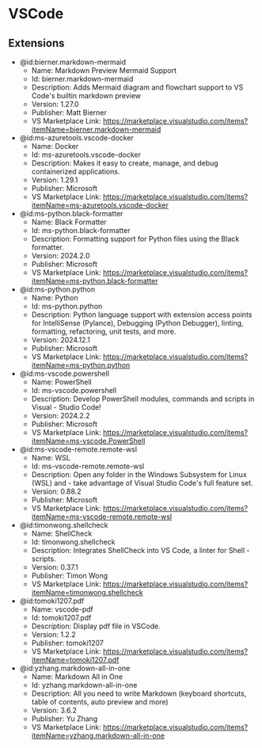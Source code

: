 # VSCode

## Extensions

- @id:bierner.markdown-mermaid
  - Name: Markdown Preview Mermaid Support
  - Id: bierner.markdown-mermaid
  - Description: Adds Mermaid diagram and flowchart support to VS Code's builtin markdown preview
  - Version: 1.27.0
  - Publisher: Matt Bierner
  - VS Marketplace Link: https://marketplace.visualstudio.com/items?itemName=bierner.markdown-mermaid
- @id:ms-azuretools.vscode-docker
  - Name: Docker
  - Id: ms-azuretools.vscode-docker
  - Description: Makes it easy to create, manage, and debug containerized applications.
  - Version: 1.29.1
  - Publisher: Microsoft
  - VS Marketplace Link: https://marketplace.visualstudio.com/items?itemName=ms-azuretools.vscode-docker
- @id:ms-python.black-formatter
  - Name: Black Formatter
  - Id: ms-python.black-formatter
  - Description: Formatting support for Python files using the Black formatter.
  - Version: 2024.2.0
  - Publisher: Microsoft
  - VS Marketplace Link: https://marketplace.visualstudio.com/items?itemName=ms-python.black-formatter
- @id:ms-python.python
  - Name: Python
  - Id: ms-python.python
  - Description: Python language support with extension access points for IntelliSense (Pylance), Debugging (Python Debugger), linting, formatting, refactoring, unit tests, and more.
  - Version: 2024.12.1
  - Publisher: Microsoft
  - VS Marketplace Link: https://marketplace.visualstudio.com/items?itemName=ms-python.python
- @id:ms-vscode.powershell
  - Name: PowerShell
  - Id: ms-vscode.powershell
  - Description: Develop PowerShell modules, commands and scripts in Visual   - Studio Code!
  - Version: 2024.2.2
  - Publisher: Microsoft
  - VS Marketplace Link: https://marketplace.visualstudio.com/items?itemName=ms-vscode.PowerShell
- @id:ms-vscode-remote.remote-wsl
  - Name: WSL
  - Id: ms-vscode-remote.remote-wsl
  - Description: Open any folder in the Windows Subsystem for Linux (WSL) and   - take advantage of Visual Studio Code's full feature set.
  - Version: 0.88.2
  - Publisher: Microsoft
  - VS Marketplace Link: https://marketplace.visualstudio.com/items?itemName=ms-vscode-remote.remote-wsl
- @id:timonwong.shellcheck
  - Name: ShellCheck
  - Id: timonwong.shellcheck
  - Description: Integrates ShellCheck into VS Code, a linter for Shell   - scripts.
  - Version: 0.37.1
  - Publisher: Timon Wong
  - VS Marketplace Link: https://marketplace.visualstudio.com/items?itemName=timonwong.shellcheck
- @id:tomoki1207.pdf
  - Name: vscode-pdf
  - Id: tomoki1207.pdf
  - Description: Display pdf file in VSCode.
  - Version: 1.2.2
  - Publisher: tomoki1207
  - VS Marketplace Link: https://marketplace.visualstudio.com/items?itemName=tomoki1207.pdf
- @id:yzhang.markdown-all-in-one
  - Name: Markdown All in One
  - Id: yzhang.markdown-all-in-one
  - Description: All you need to write Markdown (keyboard shortcuts, table of contents, auto preview and more)
  - Version: 3.6.2
  - Publisher: Yu Zhang
  - VS Marketplace Link: https://marketplace.visualstudio.com/items?itemName=yzhang.markdown-all-in-one
